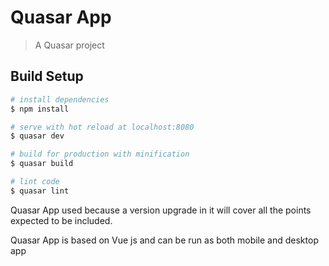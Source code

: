 # Quasar App

> A Quasar project

## Build Setup

``` bash
# install dependencies
$ npm install

# serve with hot reload at localhost:8080
$ quasar dev

# build for production with minification
$ quasar build

# lint code
$ quasar lint
```
Quasar App used because a version upgrade in it will cover all the points expected to be included.

Quasar App is based on Vue js and can be run as both mobile and desktop app

